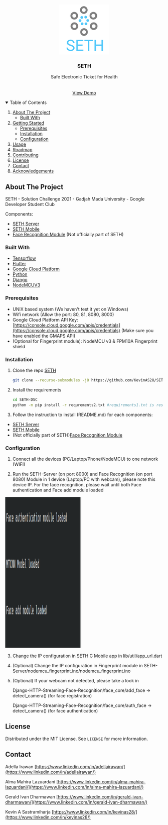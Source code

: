 <!--
*** Thanks for checking out the Best-README-Template. If you have a suggestion
*** that would make this better, please fork the repo and create a pull request
*** or simply open an issue with the tag "enhancement".
*** Thanks again! Now go create something AMAZING! :D
-->



<!-- PROJECT SHIELDS -->
<!--
*** I'm using markdown "reference style" links for readability.
*** Reference links are enclosed in brackets [ ] instead of parentheses ( ).
*** See the bottom of this document for the declaration of the reference variables
*** for contributors-url, forks-url, etc. This is an optional, concise syntax you may use.
*** https://www.markdownguide.org/basic-syntax/#reference-style-links
-->



<!-- PROJECT LOGO -->
<br />
<p align="center">
  <a href="https://github.com/KevinAS28/SETH-DSC">
    <img src="images/logo.png" alt="Logo" width="160" height="160">
  </a>

  <h3 align="center">SETH</h3>

  <p align="center">
    Safe Electronic Ticket for Health
    <br />
    <br />
    <br />
    <a href="https://www.youtube.com/watch?v=nMipBSv4ch8">View Demo</a>
  </p>
</p>


<!-- TABLE OF CONTENTS -->
<details open="open">
  <summary>Table of Contents</summary>
  <ol>
    <li>
      <a href="#about-the-project">About The Project</a>
      <ul>
        <li><a href="#built-with">Built With</a></li>
      </ul>
    </li>
    <li>
      <a href="#getting-started">Getting Started</a>
      <ul>
        <li><a href="#prerequisites">Prerequisites</a></li>
        <li><a href="#installation">Installation</a></li>
        <li><a href="#configuration">Configuration</a></li>
      </ul>
    </li>
    <li><a href="#usage">Usage</a></li>
    <li><a href="#roadmap">Roadmap</a></li>
    <li><a href="#contributing">Contributing</a></li>
    <li><a href="#license">License</a></li>
    <li><a href="#contact">Contact</a></li>
    <li><a href="#acknowledgements">Acknowledgements</a></li>
  </ol>
</details>

<!-- ABOUT THE PROJECT -->
## About The Project

<!-- [![Product Name Screen Shot][product-screenshot]](https://example.com) -->

SETH - Solution Challenge 2021 - Gadjah Mada University - Google Developer Student Club

Components:
* [SETH Server](https://github.com/KevinAS28/SETH-Server)
* [SETH Mobile](https://github.com/delkirawan/SethCMobileApp)
* [Face Recognition Module](https://github.com/KevinAS28/Django-HTTP-Streaming-Face-Recognition) (Not officially part of SETH)

### Built With

* [Tensorflow](https://www.tensorflow.org/)
* [Flutter](https://flutter.dev/)
* [Google Cloud Platform](https://cloud.google.com/)
* [Python](https://www.python.org/)
* [Django](https://www.djangoproject.com/)
* [NodeMCUV3](https://www.nodemcu.com/index_en.html)

### Prerequisites

* UNIX based system (We haven't test it yet on Windows)
* Wifi network (Allow the port: 80, 81, 8080, 8000)
* Google Cloud Platform API Key: [https://console.cloud.google.com/apis/credentials](https://console.cloud.google.com/apis/credentials) (Make sure you have enabled the GMAPS API)
* (Optional for Fingerprint module): NodeMCU v3 & FPM10A Fingerprint shield

### Installation

1. Clone the repo [SETH](https://github.com/KevinAS28/SETH-DSC)
   ```sh
   git clone --recurse-submodules -j8 https://github.com/KevinAS28/SETH-DSC
   ```

2. Install the requirements
   ```sh
   cd SETH-DSC
   python -m pip install -r requrements2.txt #requirements1.txt is result of pip freeze
   ```

3. Follow the instruction to install (README.md) for each components: 
* [SETH Server](https://github.com/KevinAS28/SETH-Server)
* [SETH Mobile](https://github.com/delkirawan/SethCMobileApp)
* (Not officially part of SETH)[Face Recognition Module](https://github.com/KevinAS28/Django-HTTP-Streaming-Face-Recognition)


### Configuration

1. Connect all the devices (PC/Laptop/Phone/NodeMCU) to one network (WIFI)

2. Run the SETH-Server (on port 8000) and Face Recognition (on port 8080) Module in 1 device (Laptop/PC with webcam), please note this device IP. For the face recognition, please wait until both Face authentication and Face add module loaded

<img src="images/screenshot0.png" alt="screenshot0" width="240" height="480">

3. Change the IP configuration in SETH C Mobile app in lib/util/app_url.dart

4. (Optional) Change the IP configuration in Fingerprint module in SETH-Server/nodemcu_fingerprint.ino/nodemcu_fingerprint.ino

5. (Optional) If your webcam not detected, please take a look in 

    Django-HTTP-Streaming-Face-Recognition/face_core/add_face -> detect_camera() (for face registration)

    Django-HTTP-Streaming-Face-Recognition/face_core/auth_face -> detect_camera() (for face authentication)


## License

Distributed under the MIT License. See `LICENSE` for more information.


## Contact

Adella Irawan [https://www.linkedin.com/in/adellairawan/](https://www.linkedin.com/in/adellairawan/)

Alma Mahira Lazuardani [https://www.linkedin.com/in/alma-mahira-lazuardani/](https://www.linkedin.com/in/alma-mahira-lazuardani/)

Gerald Ivan Dharmawan [https://www.linkedin.com/in/gerald-ivan-dharmawan/](https://www.linkedin.com/in/gerald-ivan-dharmawan/)

Kevin A Sastramiharja [https://www.linkedin.com/in/kevinas28/](https://www.linkedin.com/in/kevinas28/)